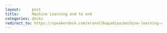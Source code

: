 ```yaml
---
layout:     post
title:      Machine Learning end to end
categories: decks
redirect_to: https://speakerdeck.com/krunal3kapadiya/machine-learning-end-to-end
---
```


